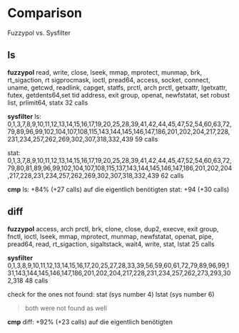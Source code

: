 # Comparison
Fuzzypol vs. Sysfilter

## ls 
**fuzzypol**
read, write, close, lseek, mmap, mprotect, munmap, brk, rt_sigaction, rt sigprocmask, ioctl, pread64, access, socket, connect, uname, getcwd, readlink, capget, statfs, prctl, arch prctl, getxattr, lgetxattr, futex, getdents64,set tid address, exit group, openat, newfstatat, set robust list, prlimit64, statx
32 calls

**sysfilter**
ls:
0,1,3,7,8,9,10,11,12,13,14,15,16,17,19,20,25,28,39,41,42,44,45,47,52,54,60,63,72,79,89,96,99,102,104,107,108,115,143,144,145,146,147,186,201,202,204,217,228,231,234,257,262,269,302,307,318,332,439
59 calls

stat:
0,1,3,7,8,9,10,11,12,13,14,15,16,17,19,20,25,28,39,41,42,44,45,47,52,54,60,63,72,79,80,81,89,96,99,102,104,107,108,115,137,143,144,145,146,147,186,201,202,204,217,228,231,234,257,262,269,302,307,318,332,439
62 calls

**cmp**
ls: +84% (+27 calls) auf die eigentlich benötigten
stat: +94 (+30 calls)

## diff
**fuzzypol**
access, arch prctl, brk, clone, close, dup2, execve, exit group, fnctl, ioctl, lseek, mmap, mprotect, munmap, newfstatat, openat, pipe, pread64, read, rt_sigaction, sigaltstack, wait4, write, stat, lstat
25 calls

**sysfilter**
0,1,3,8,9,10,11,12,13,14,15,16,17,20,25,27,28,33,39,56,59,60,61,72,79,89,96,99,131,143,144,145,146,147,186,201,202,204,217,228,231,234,257,262,273,293,302,318
48 calls

check for the ones not found:
stat (sys number 4)
lstat (sys number 6)
> both were not found as well

**cmp**
diff: +92% (+23 calls) auf die eigentlich benötigten
